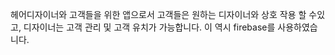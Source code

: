 헤어디자이너와 고객들을 위한 앱으로서
고객들은 원하는 디자이너와 상호 작용 할 수있고, 디자이너는 고객 관리 및 고객 유치가 가능합니다. 
이 역시 firebase를 사용하였습니다.
